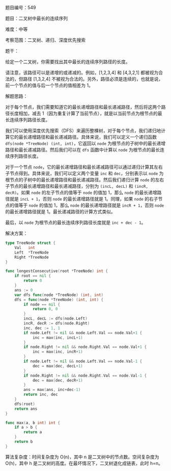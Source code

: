 题目编号：549

题目：二叉树中最长的连续序列

难度：中等

考察范围：二叉树、递归、深度优先搜索

题干：

给定一个二叉树，你需要找出其中最长的连续序列路径的长度。

请注意，该路径可以是递增的或递减的。例如，[1,2,3,4] 和 [4,3,2,1] 都被视为合法的，但路径 [1,3,2,4] 不被视为合法的。另外，路径必须是连续的，也就是说，前一个节点的值与后一个节点的值相差为 1。

解题思路：

对于每个节点，我们需要知道它的最长递增路径和最长递减路径，然后将这两个路径长度相加，减去 1（因为重复计算了当前节点），就是以当前节点为根节点的最长连续序列路径长度。

我们可以使用深度优先搜索（DFS）来遍历整棵树，对于每个节点，我们递归地计算它的最长递增路径和最长递减路径。具体来说，我们可以定义一个递归函数 `dfs(node *TreeNode) (int, int)`，它返回以 `node` 为根节点的子树中的最长递增路径和最长递减路径。然后我们可以在 `dfs` 函数中计算以 `node` 为根节点的最长连续序列路径长度。

对于一个节点 `node`，它的最长递增路径和最长递减路径可以通过递归计算其左右子节点得到。具体来说，我们可以定义两个变量 `inc` 和 `dec`，分别表示以 `node` 为根节点的子树中的最长递增路径和最长递减路径。然后我们递归计算 `node` 的左右子节点的最长递增路径和最长递减路径，分别为 `(incL, decL)` 和 `(incR, decR)`。如果 `node` 的左子节点的值等于 `node` 的值加 1，那么 `node` 的最长递增路径就是 `incL + 1`，否则 `node` 的最长递增路径就是 1。同理，如果 `node` 的右子节点的值等于 `node` 的值加 1，那么 `node` 的最长递增路径就是 `incR + 1`，否则 `node` 的最长递增路径就是 1。最长递减路径的计算方式类似。

最后，以 `node` 为根节点的最长连续序列路径长度就是 `inc + dec - 1`。

解决方案：

```go
type TreeNode struct {
    Val   int
    Left  *TreeNode
    Right *TreeNode
}

func longestConsecutive(root *TreeNode) int {
    if root == nil {
        return 0
    }
    ans := 0
    var dfs func(node *TreeNode) (int, int)
    dfs = func(node *TreeNode) (int, int) {
        if node == nil {
            return 0, 0
        }
        incL, decL := dfs(node.Left)
        incR, decR := dfs(node.Right)
        inc, dec := 1, 1
        if node.Left != nil && node.Left.Val == node.Val+1 {
            inc = max(inc, incL+1)
        }
        if node.Right != nil && node.Right.Val == node.Val+1 {
            inc = max(inc, incR+1)
        }
        if node.Left != nil && node.Left.Val == node.Val-1 {
            dec = max(dec, decL+1)
        }
        if node.Right != nil && node.Right.Val == node.Val-1 {
            dec = max(dec, decR+1)
        }
        ans = max(ans, inc+dec-1)
        return inc, dec
    }
    dfs(root)
    return ans
}

func max(a, b int) int {
    if a > b {
        return a
    }
    return b
}
```

算法复杂度：时间复杂度为 O(n)，其中 n 是二叉树中的节点数。空间复杂度为 O(h)，其中 h 是二叉树的高度。在最坏情况下，二叉树退化成链表，此时 h=n。